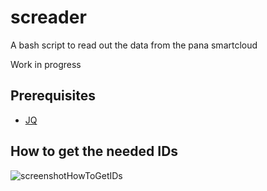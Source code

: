 # screader

A bash script to read out the data from the pana smartcloud

Work in progress

## Prerequisites

* [JQ](https://stedolan.github.io/jq/download/)

## How to get the needed IDs

![screenshotHowToGetIDs](https://imgur.com/OHBYiiX.png)
